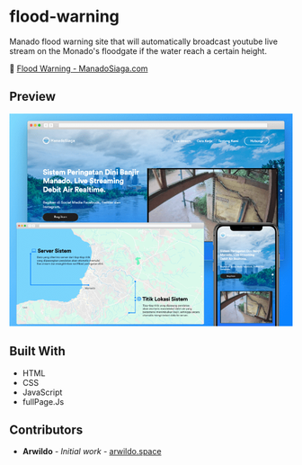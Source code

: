# flood-warning
Manado flood warning site that will automatically broadcast youtube live stream on the Monado's floodgate if the water reach a certain height.

:ocean: [Flood Warning - ManadoSiaga.com](https://www.arwildo.space/flood-warning/)

## Preview
![alt text](https://raw.githubusercontent.com/arwildo/flood-warning/master/preview/flood-warning.png "Website Preview")

## Built With

* HTML
* CSS
* JavaScript
* fullPage.Js

## Contributors

* **Arwildo** - *Initial work* - [arwildo.space](http://www.arwildo.space/)
